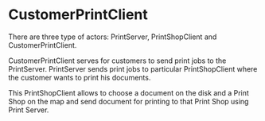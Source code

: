 # CustomerPrintClient

There are three type of actors: PrintServer, PrintShopClient and CustomerPrintClient.

CustomerPrintClient serves for customers to send print jobs to the PrintServer. PrintServer sends print jobs to particular PrintShopClient where the customer wants to print his documents.

This PrintShopClient allows to choose a document on the disk and a Print Shop on the map and send document for printing to that Print Shop using Print Server.
